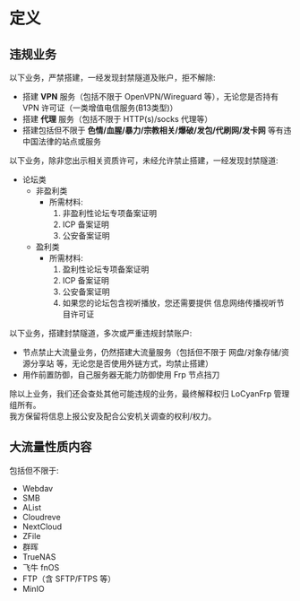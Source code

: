 # 定义

## 违规业务

以下业务，严禁搭建，一经发现封禁隧道及账户，拒不解除:

- 搭建 **VPN** 服务（包括不限于 OpenVPN/Wireguard 等），无论您是否持有 VPN 许可证（一类增值电信服务(B13类型)）
- 搭建 **代理** 服务（包括不限于 HTTP(s)/socks 代理等）
- 搭建包括但不限于 **色情/血腥/暴力/宗教相关/爆破/发包/代刷网/发卡网** 等有违中国法律的站点或服务

以下业务，除非您出示相关资质许可，未经允许禁止搭建，一经发现封禁隧道:

- 论坛类
  - 非盈利类
    - 所需材料:
      1. 非盈利性论坛专项备案证明
      2. ICP 备案证明
      3. 公安备案证明
  - 盈利类
    - 所需材料:
      1. 盈利性论坛专项备案证明
      2. ICP 备案证明
      3. 公安备案证明
      4. 如果您的论坛包含视听播放，您还需要提供 信息网络传播视听节目许可证

以下业务，搭建封禁隧道，多次或严重违规封禁账户:

- 节点禁止大流量业务，仍然搭建大流量服务（包括但不限于 网盘/对象存储/资源分享站 等，无论您是否使用外链方式，均禁止搭建）
- 用作前置防御，自己服务器无能力防御使用 Frp 节点挡刀

除以上业务，我们还会查处其他可能违规的业务，最终解释权归 LoCyanFrp 管理组所有。  
我方保留将信息上报公安及配合公安机关调查的权利/权力。

## 大流量性质内容

包括但不限于:

- Webdav
- SMB
- AList
- Cloudreve
- NextCloud
- ZFile
- 群晖
- TrueNAS
- 飞牛 fnOS
- FTP（含 SFTP/FTPS 等）
- MinIO
